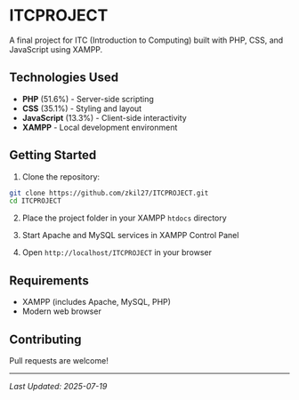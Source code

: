# ITCPROJECT

A final project for ITC (Introduction to Computing) built with PHP, CSS, and JavaScript using XAMPP.

## Technologies Used

- **PHP** (51.6%) - Server-side scripting
- **CSS** (35.1%) - Styling and layout  
- **JavaScript** (13.3%) - Client-side interactivity
- **XAMPP** - Local development environment

## Getting Started

1. Clone the repository:
```bash
git clone https://github.com/zkil27/ITCPROJECT.git
cd ITCPROJECT
```

2. Place the project folder in your XAMPP `htdocs` directory

3. Start Apache and MySQL services in XAMPP Control Panel

4. Open `http://localhost/ITCPROJECT` in your browser

## Requirements

- XAMPP (includes Apache, MySQL, PHP)
- Modern web browser

## Contributing

Pull requests are welcome!

---
*Last Updated: 2025-07-19*
